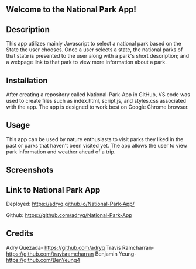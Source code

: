 ## Welcome to the National Park App!

## Description
This app utilizes mainly Javascript to select a national park based on the State the user chooses. Once a user selects a state, the national parks of that state is presented to the user along with a park's short description; and a webpage link to that park to view more information about a park.

## Installation
After creating a repository called National-Park-App in GitHub, VS code was used to create files such as index.html, script.js, and styles.css associated with the app. The app is designed to work best on Google Chrome browser.

## Usage
This app can be used by nature enthusiasts to visit parks they liked in the past or parks that haven't been visited yet. The app allows the user to view park information and weather ahead of a trip.

## Screenshots

## Link to National Park App

Deployed: https://adryq.github.io/National-Park-App/

Github: https://github.com/adryq/National-Park-App

## Credits

Adry Quezada- https://github.com/adryq
Travis Ramcharran- https://github.com/travisramcharran
Benjamin Yeung- https://github.com/BenYeung4